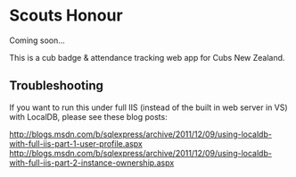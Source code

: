 ﻿Scouts Honour
=============

Coming soon...

This is a cub badge & attendance tracking web app for Cubs New Zealand.


Troubleshooting
---------------
If you want to run this under full IIS (instead of the built in web server in VS) with LocalDB, please see these blog posts:

http://blogs.msdn.com/b/sqlexpress/archive/2011/12/09/using-localdb-with-full-iis-part-1-user-profile.aspx
http://blogs.msdn.com/b/sqlexpress/archive/2011/12/09/using-localdb-with-full-iis-part-2-instance-ownership.aspx


